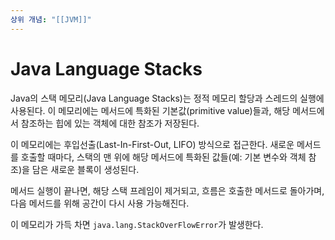 ```yaml
---
상위 개념: "[[JVM]]"
---
```

# Java Language Stacks
Java의 스택 메모리(Java Language Stacks)는 정적 메모리 할당과 스레드의 실행에 사용된다. 이 메모리에는 메서드에 특화된 기본값(primitive value)들과, 해당 메서드에서 참조하는 힙에 있는 객체에 대한 참조가 저장된다.

이 메모리에는 후입선출(Last-In-First-Out, LIFO) 방식으로 접근한다. 새로운 메서드를 호출할 때마다, 스택의 맨 위에 해당 메서드에 특화된 값들(예: 기본 변수와 객체 참조)을 담은 새로운 블록이 생성된다.

메서드 실행이 끝나면, 해당 스택 프레임이 제거되고, 흐름은 호출한 메서드로 돌아가며, 다음 메서드를 위해 공간이 다시 사용 가능해진다.

이 메모리가 가득 차면 `java.lang.StackOverFlowError`가 발생한다.
